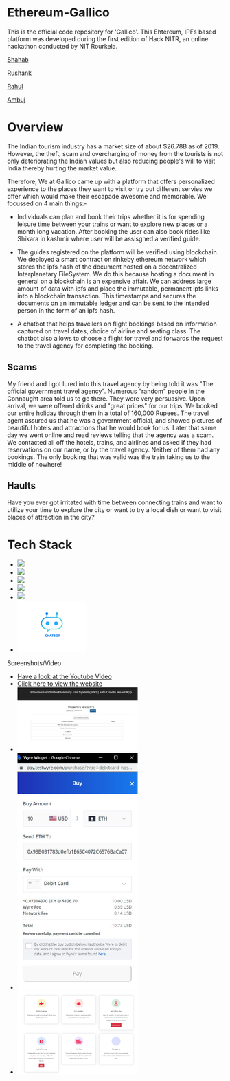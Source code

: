 # Ethereum-Gallico

This is the official code repository for 'Gallico'. This Ehtereum, IPFs based platform was developed during the first edition of Hack NITR, an online hackathon conducted by NIT Rourkela.

[Shahab](https://github.com/snh3003)

[Rushank](https://github.com/rushu570)

[Rahul](https://github.com/rahul7668gupta)

[Ambuj](https://github.com/Ambuj-ay)

# Overview

The Indian tourism industry has a market size of about $26.78B as of 2019. However, the theft, scam and overcharging of money from the tourists is not only deteriorating the Indian values but also reducing people's will to visit India thereby hurting the market value.

Therefore, We at Gallico came up with a platform that offers personalized experience to the places they want to visit or try out different servies we offer which would make their escapade awesome and memorable. We focussed on 4 main things:-

* Individuals can plan and book their trips whether it is for spending leisure time between your trains or want to explore new places or a month long vacation. After booking the user can also book rides like Shikara in kashmir where user will be assisgned a verified guide.

* The guides registered on the platform will be verified using blockchain.
We deployed a smart contract on rinkeby ethereum network which stores the ipfs hash of the document hosted on a decentralized Interplanetary FileSystem. We do this because hosting a document in general on a blockchain is an expensive affair. We can address large amount of data with ipfs and place the immutable, permanent ipfs links into a blockchain transaction. This timestamps and secures the documents on an immutable ledger and can be sent to the intended person in the form of an ipfs hash. 
* A chatbot that helps travellers on flight bookings based on information captured on travel dates, choice of airline and seating class. The chatbot also allows to choose a flight for travel and forwards the request to the travel agency for completing the booking. 

## Scams
My friend and I got lured into this travel agency by being told it was "The official government travel agency". Numerous "random" people in the Connaught area told us to go there. They were very persuasive. Upon arrival, we were offered drinks and "great prices" for our trips. We booked our entire holiday through them in a total of 160,000 Rupees. The travel agent assured us that he was a government official, and showed pictures of beautiful hotels and attractions that he would book for us. Later that same day we went online and read reviews telling that the agency was a scam. We contacted all off the hotels, trains, and airlines and asked if they had reservations on our name, or by the travel agency. Neither of them had any bookings. The only booking that was valid was the train taking us to the middle of nowhere!

## Haults
Have you ever got irritated with time between connecting trains and want to utilize your time to explore the city or want to try a local dish or want to visit places of attraction in the city?

# Tech Stack
* <img src="https://github.com/snh3003/Ethereum-Gallico/blob/master/Logos/IPFS_logo.png" width="140">
* <img src="https://github.com/snh3003/Ethereum-Gallico/blob/master/Logos/download.png" width="140">
* <img src="https://github.com/snh3003/Ethereum-Gallico/blob/master/Logos/real.png" width="140">
* <img src="https://github.com/snh3003/Ethereum-Gallico/blob/master/Logos/ethereum-logo.png" width="140">
* <img src="https://github.com/snh3003/Ethereum-Gallico/blob/master/Logos/wyre-payments-vector-logo.png" width="140">
* <img src="https://github.com/snh3003/Ethereum-Gallico/blob/master/Logos/chatbot-05.png" width="160">

Screenshots/Video
* [Have a look at the Youtube Video](https://www.youtube.com/watch?v=lpJtMSJ2qwI)
* [Click here to view the website](https://snh3003.github.io/HackNITR-Gallico/)
* <img src="https://github.com/snh3003/Ethereum-Gallico/blob/master/Images/WhatsApp%20Image%202020-03-22%20at%2011.07.34%20(1).jpeg" width="280">
* <img src="https://github.com/snh3003/Ethereum-Gallico/blob/master/Images/WhatsApp%20Image%202020-03-22%20at%2011.07.34.jpeg" width="280">
* <img src="https://github.com/snh3003/Ethereum-Gallico/blob/master/Images/WhatsApp%20Image%202020-03-22%20at%2011.07.35.jpeg" width="280">
